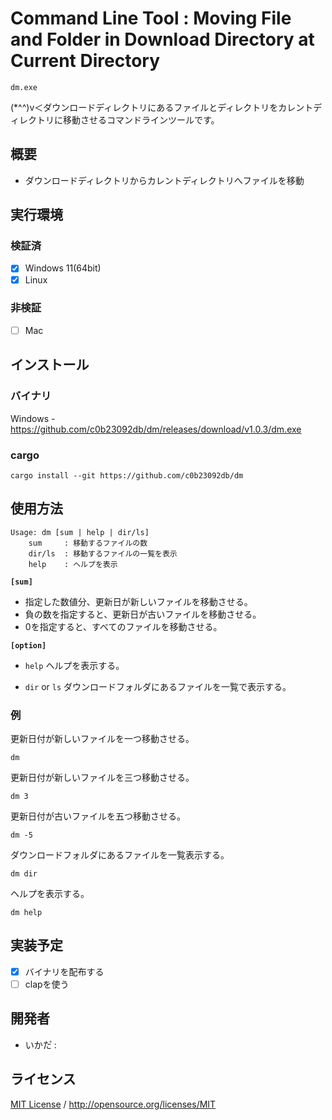 # Command Line Tool : Moving File and Folder in Download Directory at Current Directory
```batch
dm.exe
```
(*^^)v＜ダウンロードディレクトリにあるファイルとディレクトリをカレントディレクトリに移動させるコマンドラインツールです。

## 概要
- ダウンロードディレクトリからカレントディレクトリへファイルを移動

## 実行環境

### 検証済
- [x] Windows 11(64bit)
- [x] Linux

### 非検証
- [ ] Mac

## インストール

### バイナリ
Windows - https://github.com/c0b23092db/dm/releases/download/v1.0.3/dm.exe

### cargo
```batch
cargo install --git https://github.com/c0b23092db/dm
```


## 使用方法
```
Usage: dm [sum | help | dir/ls]
    sum     : 移動するファイルの数
    dir/ls  : 移動するファイルの一覧を表示
    help    : ヘルプを表示
```

**`[sum]`**
- 指定した数値分、更新日が新しいファイルを移動させる。
- 負の数を指定すると、更新日が古いファイルを移動させる。
- 0を指定すると、すべてのファイルを移動させる。

**`[option]`**

- `help`
  ヘルプを表示する。

- `dir` or `ls`
  ダウンロードフォルダにあるファイルを一覧で表示する。

### 例

更新日付が新しいファイルを一つ移動させる。
```batch
dm
```

更新日付が新しいファイルを三つ移動させる。
```batch
dm 3
```

更新日付が古いファイルを五つ移動させる。
```batch
dm -5
```

ダウンロードフォルダにあるファイルを一覧表示する。
```batch
dm dir
```

ヘルプを表示する。
```batch
dm help
```

## 実装予定
- [x] バイナリを配布する
- [ ] clapを使う

## 開発者
- いかた゚ : [](url)

## ライセンス
[MIT License](./LICENSE.md) / <http://opensource.org/licenses/MIT>
